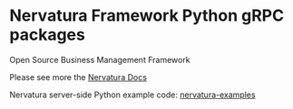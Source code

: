 Nervatura Framework Python gRPC packages
=========================

Open Source Business Management Framework

Please see more the [Nervatura Docs](https://nervatura.github.io/nervatura/)

Nervatura server-side Python example code: [nervatura-examples](https://github.com/nervatura/nervatura-examples)

